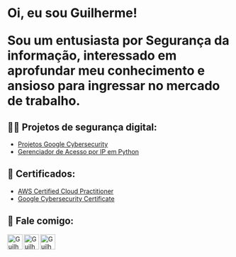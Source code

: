 <h1>Oi, eu sou Guilherme! <br/>

Sou um entusiasta por Segurança da informação, interessado em aprofundar meu conhecimento e ansioso para ingressar no mercado de trabalho.

<h2>👨‍💻 Projetos de segurança digital:</h2>

  - [Projetos Google Cybersecurity](https://github.com/stars/GLMello/lists/google-cybersecurity)
  - [Gerenciador de Acesso por IP em Python](https://github.com/GLMello/Alg-Updt-Pyth)


<h2>📄 Certificados:</h2>

- [AWS Certified Cloud Practitioner](https://www.credly.com/badges/34ebb898-7388-45e8-84e4-42910a9beb05/)<br/>
- [Google Cybersecurity Certificate](https://www.credly.com/badges/3859fc72-7df2-4a2f-ac27-b9b489a04ab6/)


<h2> 🤳 Fale comigo:</h2>

[<img align="left" alt="GuilhermeLeon | E-mail" width="34px" src="https://cdn.jsdelivr.net/npm/simple-icons@3.13.0/icons/gmail.svg" />][e-mail]
[<img align="left" alt="GuilhermeLeon | Whatsapp" width="34px" src="https://cdn.jsdelivr.net/npm/simple-icons@v3/icons/whatsapp.svg" />][whatsapp]
[<img align="left" alt="GuilhermeLeon | LinkedIn" width="34px" src="https://cdn.jsdelivr.net/npm/simple-icons@v3/icons/linkedin.svg" />][linkedin]



[e-mail]: mailto:rm.leon@outlook.com
[whatsapp]: https://wa.me/5522997908482
[linkedin]: https://linkedin.com/in/GLeonRM

<!--


Here are some ideas to get you started:

- 🔭 I’m currently working on ...
- 🌱 I’m currently learning ...
- 👯 I’m looking to collaborate on ...
- 🤔 I’m looking for help with ...
- 💬 Ask me about ...
- 📫 How to reach me: ...
- 😄 Pronouns: ...
- ⚡ Fun fact: ...
-->
